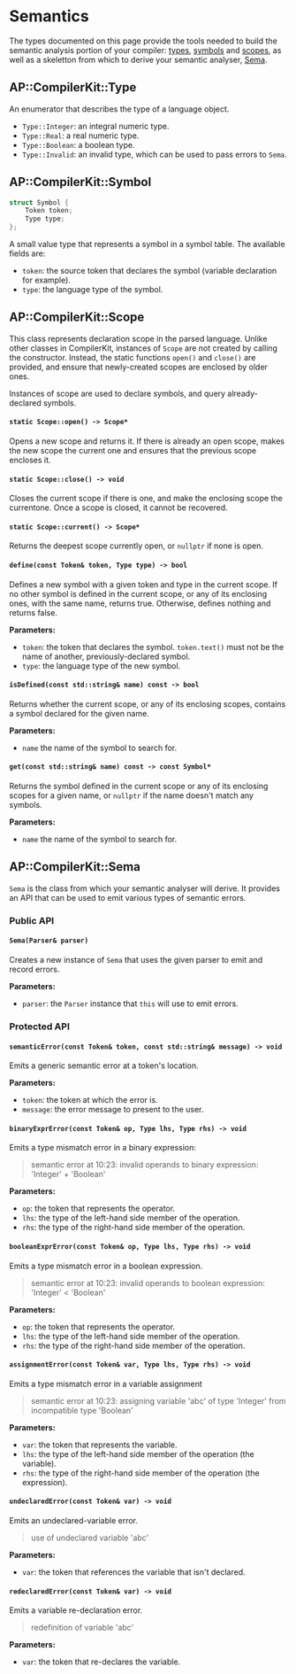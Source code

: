 #  Semantics

The types documented on this page provide the tools needed to build the semantic analysis portion
of your compiler: [types](#apcompilerkittype), [symbols](#apcompilerkitsymbol) and
[scopes](#apcompilerkitscope), as well as a skeletton from which to derive your semantic analyser,
[Sema](#apcompilerkitsema).

## AP::CompilerKit::Type

An enumerator that describes the type of a language object.

- `Type::Integer`: an integral numeric type.
- `Type::Real`: a real numeric type.
- `Type::Boolean`: a boolean type.
- `Type::Invalid`: an invalid type, which can be used to pass errors to `Sema`.

## AP::CompilerKit::Symbol

```c++
struct Symbol {
    Token token;
    Type type;
};
```

A small value type that represents a symbol in a symbol table. The available fields are:

- `token`: the source token that declares the symbol (variable declaration for example).
- `type`: the language type of the symbol.

## AP::CompilerKit::Scope

This class represents declaration scope in the parsed language. Unlike other classes in
CompilerKit, instances of `Scope` are not created by calling the constructor. Instead, the static
functions `open()` and `close()` are provided, and ensure that newly-created scopes are
enclosed by older ones.

Instances of scope are used to declare symbols, and query already-declared symbols.


#### `static Scope::open() -> Scope*`

Opens a new scope and returns it. If there is already an open scope, makes the new scope the
current one and ensures that the previous scope encloses it.


#### `static Scope::close() -> void`

Closes the current scope if there is one, and make the enclosing scope the currentone. Once a
scope is closed, it cannot be recovered.

#### `static Scope::current() -> Scope*`

Returns the deepest scope currently open, or `nullptr` if none is open.


#### `define(const Token& token, Type type) -> bool`

Defines a new symbol with a given token and type in the current scope. If no other symbol is
defined in the current scope, or any of its enclosing ones, with the same name, returns true.
Otherwise, defines nothing and returns false.

**Parameters:**

- `token`: the token that declares the symbol. `token.text()` must not be the name of another,
  previously-declared symbol.
- `type`: the language type of the new symbol.

#### `isDefined(const std::string& name) const -> bool`

Returns whether the current scope, or any of its enclosing scopes, contains a symbol declared for
the given name.

**Parameters:**

- `name` the name of the symbol to search for.

#### `get(const std::string& name) const -> const Symbol*`

Returns the symbol defined in the current scope or any of its enclosing scopes for a given name,
or `nullptr` if the name doesn't match any symbols.

**Parameters:**

- `name` the name of the symbol to search for.

## AP::CompilerKit::Sema

`Sema` is the class from which your semantic analyser will derive. It provides an API that can be
used to emit various types of semantic errors.

### Public API

#### `Sema(Parser& parser)`

Creates a new instance of `Sema` that uses the given parser to emit and record errors.

**Parameters:**

- `parser`: the `Parser` instance that `this` will use to emit errors.

### Protected API

#### `semanticError(const Token& token, const std::string& message) -> void`

Emits a generic semantic error at a token's location.

**Parameters:**

- `token`: the token at which the error is.
- `message`: the error message to present to the user.


#### `binaryExprError(const Token& op, Type lhs, Type rhs) -> void`

Emits a type mismatch error in a binary expression:

> semantic error at 10:23: invalid operands to binary expression: 'Integer' + 'Boolean'

**Parameters:**

- `op`: the token that represents the operator.
- `lhs`: the type of the left-hand side member of the operation.
- `rhs`: the type of the right-hand side member of the operation.


#### `booleanExprError(const Token& op, Type lhs, Type rhs) -> void`

Emits a type mismatch error in a boolean expression.

> semantic error at 10:23: invalid operands to boolean expression: 'Integer' < 'Boolean'

**Parameters:**

- `op`: the token that represents the operator.
- `lhs`: the type of the left-hand side member of the operation.
- `rhs`: the type of the right-hand side member of the operation.


#### `assignmentError(const Token& var, Type lhs, Type rhs) -> void`

Emits a type mismatch error in a variable assignment

> semantic error at 10:23: assigning variable 'abc' of type 'Integer' from incompatible type
> 'Boolean'

**Parameters:**

- `var`: the token that represents the variable.
- `lhs`: the type of the left-hand side member of the operation (the variable).
- `rhs`: the type of the right-hand side member of the operation (the expression).


#### `undeclaredError(const Token& var) -> void`

Emits an undeclared-variable error.

> use of undeclared variable 'abc'

**Parameters:**

- `var`: the token that references the variable that isn't declared.


#### `redeclaredError(const Token& var) -> void`

Emits a variable re-declaration error.

> redefinition of variable 'abc'

**Parameters:**

- `var`: the token that re-declares the variable.

